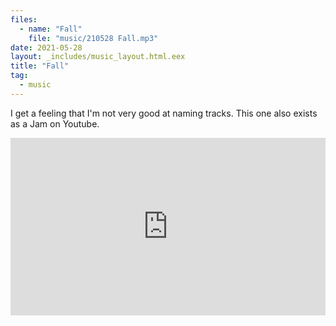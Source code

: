 ```yaml
---
files:
  - name: "Fall"
    file: "music/210528 Fall.mp3"
date: 2021-05-28
layout: _includes/music_layout.html.eex
title: "Fall"
tag:
  - music
---
```


I get a feeling that I'm not very good at naming tracks. This one also exists as a Jam on Youtube.

<div class="mt-4" style="position:relative;padding-top:56.25%;">
  <iframe style="position:absolute;top:0;left:0;width:100%;height:100%;" src="https://www.youtube.com/embed/lxvOqPqA_ho" title="YouTube video player" frameborder="0" allow="accelerometer; autoplay; clipboard-write; encrypted-media; gyroscope; picture-in-picture" allowfullscreen></iframe>
</div>
